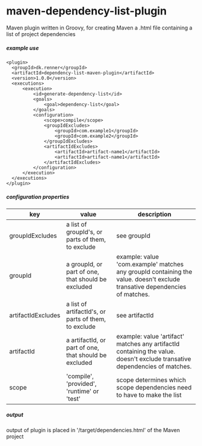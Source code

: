 # maven-dependency-list-plugin
Maven plugin written in Groovy, for creating Maven a .html file containing a list of project dependencies

##### example use
```
<plugin>
  <groupId>dk.renner</groupId>
  <artifactId>dependency-list-maven-plugin</artifactId>
  <version>1.0.0</version>
  <executions>
      <execution>
          <id>generate-dependency-list</id>
          <goals>
              <goal>dependency-list</goal>
          </goals>
          <configuration>
              <scope>compile</scope>
              <groupIdExcludes>
                  <groupId>com.example1</groupId>
                  <groupId>com.example2</groupId>
              </groupIdExcludes>
              <artifactIdExcludes>
                  <artifactId>artifact-name1</artifactId>
                  <artifactId>artifact-name1</artifactId>
              </artifactIdExcludes>
          </configuration>
      </execution>
  </executions>
</plugin>
```
##### configuration properties

| key | value | description |
| ------------- | ------------- | ----- |
| groupIdExcludes | a list of groupId's, or parts of them, to exclude | see groupId |
| groupId | a groupId, or part of one, that should be excluded | example: value 'com.example' matches any groupId containing the value. doesn't exclude transative dependencies of matches. |
| artifactIdExcludes | a list of artifactId's, or parts of them, to exclude | see artifactId |
| artifactId | a artifactId, or part of one, that should be excluded | example: value 'artifact' matches any artifactId containing the value. doesn't exclude transative dependencies of matches. |
| scope | 'compile', 'provided', 'runtime' or 'test' | scope determines which scope dependencies need to have to make the list |

##### output
output of plugin is placed in '/target/dependencies.html' of the Maven project
